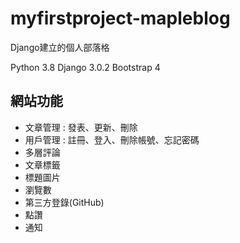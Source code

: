 # myfirstproject-mapleblog

Django建立的個人部落格

Python 3.8
Django 3.0.2
Bootstrap 4

## 網站功能
- 文章管理 : 發表、更新、刪除
- 用戶管理 : 註冊、登入、刪除帳號、忘記密碼
- 多層評論
- 文章標籤
- 標題圖片
- 瀏覽數
- 第三方登錄(GitHub)
- 點讚
- 通知
